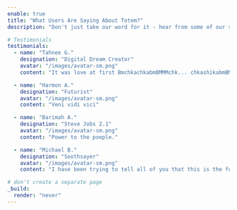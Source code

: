 ```yaml
---
enable: true
title: "What Users Are Saying About Totem?"
description: "Don't just take our word for it - hear from some of our satisfied users!  Check out some of our testimonials below to see what others are saying about Hugoplate."

# Testimonials
testimonials:
  - name: "Tahnee G."
    designation: "Digital Dream Creator"
    avatar: "/images/avatar-sm.png"
    content: "It was love at first BmchkachkabmBMMMchk... chkashikabmBMMM. Bmchkabmbmchk. Bmm BMMMM."

  - name: "Harmon A."
    designation: "Futurist"
    avatar: "/images/avatar-sm.png"
    content: "Veni vidi vici"

  - name: "Barimah A."
    designation: "Steve Jobs 2.1"
    avatar: "/images/avatar-sm.png"
    content: "Power to the poeple."

  - name: "Michael B."
    designation: "Soothsayer"
    avatar: "/images/avatar-sm.png"
    content: "I have been trying to tell all of you that this is the future for TWO years now."

# don't create a separate page
_build:
  render: "never"
---
```

